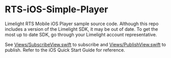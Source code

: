 # RTS-iOS-Simple-Player
Limelight RTS Mobile iOS Player sample source code.   Although this repo includes a version of the Limelight SDK, it may be out of date.   To get the most up to date SDK, go through your Limelight account representative.

See [Views/SubscribeView.swift](RTS-iOS-Simple-Player/Views/SubscribeView.swift) to subscribe and [Views/PublishView.swift](RTS-iOS-Simple-Player/Views/PublishView.swift) to publish. Refer to the iOS Quick Start Guide for reference.
